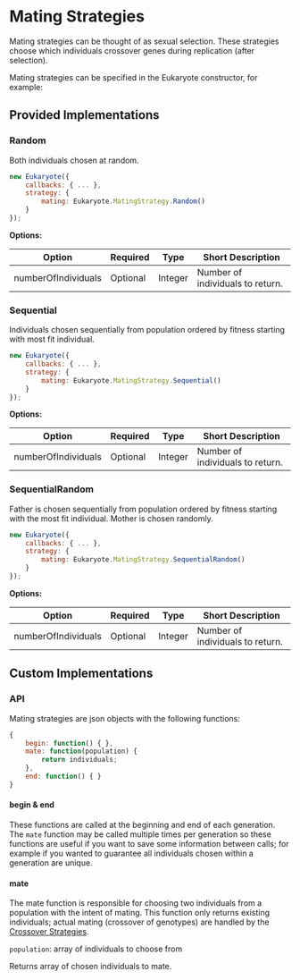 #  Mating Strategies

Mating strategies can be thought of as sexual selection. These strategies choose which individuals crossover genes during replication (after selection).

Mating strategies can be specified in the Eukaryote constructor, for example:



## Provided Implementations

###  Random

Both individuals chosen at random.

```javascript
new Eukaryote({
	callbacks: { ... },
	strategy: {
		mating: Eukaryote.MatingStrategy.Random()
	}
});
```

**Options:**

Option | Required | Type | Short Description
------ | -------- | ---- | -----------------
numberOfIndividuals | Optional | Integer | Number of individuals to return.

###  Sequential

Individuals chosen sequentially from population ordered by fitness starting with most fit individual.

```javascript
new Eukaryote({
	callbacks: { ... },
	strategy: {
		mating: Eukaryote.MatingStrategy.Sequential()
	}
});
```

**Options:**

Option | Required | Type | Short Description
------ | -------- | ---- | -----------------
numberOfIndividuals | Optional | Integer | Number of individuals to return.

###  SequentialRandom

Father is chosen sequentially from population ordered by fitness starting with the most fit individual. Mother is chosen randomly.

```javascript
new Eukaryote({
	callbacks: { ... },
	strategy: {
		mating: Eukaryote.MatingStrategy.SequentialRandom()
	}
});
```

**Options:**

Option | Required | Type | Short Description
------ | -------- | ---- | -----------------
numberOfIndividuals | Optional | Integer | Number of individuals to return.

## Custom Implementations

### API

Mating strategies are json objects with the following functions:

```javascript
{
	begin: function() { },
	mate: function(population) {
		return individuals;
	},
	end: function() { }
}
```

#### begin & end

These functions are called at the beginning and end of each generation. The `mate` function may be called multiple times per generation so these functions are useful if you want to save some information between calls; for example if you wanted to guarantee all individuals chosen within a generation are unique.

#### mate

The mate function is responsible for choosing two individuals from a population with the intent of mating. This function only returns existing individuals; actual mating (crossover of genotypes) are handled by the [Crossover Strategies](./crossover-strategies.md).

`population`: array of individuals to choose from

Returns array of chosen individuals to mate.
